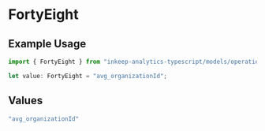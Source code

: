 # FortyEight

## Example Usage

```typescript
import { FortyEight } from "inkeep-analytics-typescript/models/operations";

let value: FortyEight = "avg_organizationId";
```

## Values

```typescript
"avg_organizationId"
```